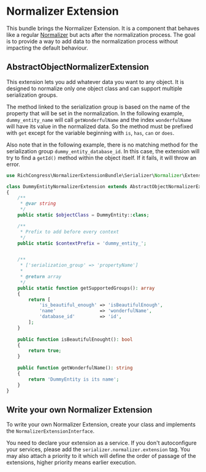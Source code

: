 # Normalizer Extension

This bundle brings the Normalizer Extension. It is a component that behaves like a regular [Normalizer](https://symfony.com/doc/current/serializer/normalizers.html) but acts after the normalization process. The goal is to provide a way to add data to the normalization process without impacting the default behaviour.


## AbstractObjectNormalizerExtension

This extension lets you add whatever data you want to any object. It is designed to normalize only one object class and can support multiple serialization groups.

The method linked to the serialization group is based on the name of the property that will be set in the normalization. In the following example, `dummy_entity_name` will call `getWonderfulName` and the index `wonderfulName` will have its value in the normalized data. So the method must be prefixed with `get` except for the variable beginning with `is`, `has`, `can` or `does`.

Also note that in the following example, there is no matching method for the serialization group `dummy_entity_database_id`. In this case, the extension will try to find a `getId()` method within the object itself. If it fails, it will throw an error.

```php
use RichCongress\NormalizerExtensionBundle\Serializer\Normalizer\Extension\AbstractObjectNormalizerExtension;

class DummyEntityNormalizerExtension extends AbstractObjectNormalizerExtension
{
    /**
     * @var string
     */
    public static $objectClass = DummyEntity::class;

    /**
     * Prefix to add before every context
     */
    public static $contextPrefix = 'dummy_entity_';


    /**
     * ['serialization_group' => 'propertyName']
     * 
     * @return array
     */
    public static function getSupportedGroups(): array
    {
        return [
            'is_beautiful_enough' => 'isBeautifulEnough',
            'name'                => 'wonderfulName',
            'database_id'         => 'id',
        ];
    }
    
    public function isBeautifulEnought(): bool
    {
        return true;
    }   
    
    public function getWonderfulName(): string
    {
        return 'DummyEntity is its name';
    }   
}
```

## Write your own Normalizer Extension

To write your own Normalizer Extension, create your class and implements the `NormalizerExtensionInterface`.

You need to declare your extension as a service. If you don't autoconfigure your services, please add the `serializer.normalizer.extension` tag. You may also attach a priority to it which will define the order of passage of the extensions, higher priority means earlier execution.
